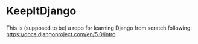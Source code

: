 # KeepItDjango
This is (supposed to be) a repo for learning Django from scratch following: https://docs.djangoproject.com/en/5.0/intro
